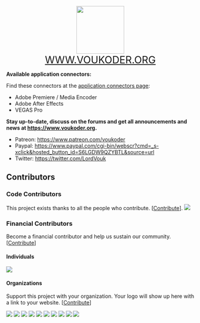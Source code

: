 <p align="center"><img src="https://www.voukoder.org/__resources/logo128.png" width="128" height="128">
<br><a href="https://www.voukoder.org" style="font-size:20pt;">WWW.VOUKODER.ORG</a></p>

**Available application connectors:**

Find these connectors at the [application connectors page](https://github.com/Vouk/voukoder-connectors):
- Adobe Premiere / Media Encoder
- Adobe After Effects 
- VEGAS Pro

**Stay up-to-date, discuss on the forums and get all announcements and news at https://www.voukoder.org.**
- Patreon: https://www.patreon.com/voukoder
- Paypal: https://www.paypal.com/cgi-bin/webscr?cmd=_s-xclick&hosted_button_id=S6LGDW9QZYBTL&source=url
- Twitter: https://twitter.com/LordVouk

## Contributors

### Code Contributors

This project exists thanks to all the people who contribute. [[Contribute](CONTRIBUTING.md)].
<a href="https://github.com/Vouk/voukoder/graphs/contributors"><img src="https://opencollective.com/voukoder/contributors.svg?width=890&button=false" /></a>

### Financial Contributors

Become a financial contributor and help us sustain our community. [[Contribute](https://opencollective.com/voukoder/contribute)]

#### Individuals

<a href="https://opencollective.com/voukoder"><img src="https://opencollective.com/voukoder/individuals.svg?width=890"></a>

#### Organizations

Support this project with your organization. Your logo will show up here with a link to your website. [[Contribute](https://opencollective.com/voukoder/contribute)]

<a href="https://opencollective.com/voukoder/organization/0/website"><img src="https://opencollective.com/voukoder/organization/0/avatar.svg"></a>
<a href="https://opencollective.com/voukoder/organization/1/website"><img src="https://opencollective.com/voukoder/organization/1/avatar.svg"></a>
<a href="https://opencollective.com/voukoder/organization/2/website"><img src="https://opencollective.com/voukoder/organization/2/avatar.svg"></a>
<a href="https://opencollective.com/voukoder/organization/3/website"><img src="https://opencollective.com/voukoder/organization/3/avatar.svg"></a>
<a href="https://opencollective.com/voukoder/organization/4/website"><img src="https://opencollective.com/voukoder/organization/4/avatar.svg"></a>
<a href="https://opencollective.com/voukoder/organization/5/website"><img src="https://opencollective.com/voukoder/organization/5/avatar.svg"></a>
<a href="https://opencollective.com/voukoder/organization/6/website"><img src="https://opencollective.com/voukoder/organization/6/avatar.svg"></a>
<a href="https://opencollective.com/voukoder/organization/7/website"><img src="https://opencollective.com/voukoder/organization/7/avatar.svg"></a>
<a href="https://opencollective.com/voukoder/organization/8/website"><img src="https://opencollective.com/voukoder/organization/8/avatar.svg"></a>
<a href="https://opencollective.com/voukoder/organization/9/website"><img src="https://opencollective.com/voukoder/organization/9/avatar.svg"></a>
